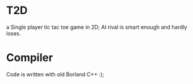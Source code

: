 # T2D
a Single player tic tac toe game in 2D; AI rival is smart enough and hardly loses.

# Compiler
Code is written with old Borland C++ :);